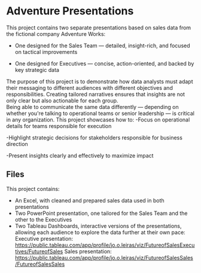 # Adventure Presentations
This project contains two separate presentations based on sales data from the fictional company Adventure Works:
- One designed for the Sales Team — detailed, insight-rich, and focused on tactical improvements

- One designed for Executives — concise, action-oriented, and backed by key strategic data

The purpose of this project is to demonstrate how data analysts must adapt their messaging to different audiences with different objectives and responsibilities. Creating tailored narratives ensures that insights are not only clear but also actionable for each group.  
Being able to communicate the same data differently — depending on whether you're talking to operational teams or senior leadership — is critical in any organization. This project showcases how to:
-Focus on operational details for teams responsible for execution

-Highlight strategic decisions for stakeholders responsible for business direction

-Present insights clearly and effectively to maximize impact

## Files
This project contains: 
- An Excel, with cleaned and prepared sales data used in both presentations
- Two PowerPoint presentation, one tailored for the Sales Team and the other to the Executives
- Two Tableau Dashboards, interactive versions of the presentations, allowing each audience to explore the data further at their own pace: 
Executive presentation: https://public.tableau.com/app/profile/jo.o.leiras/viz/FutureofSalesExecutives/FutureofSales
Sales presentation: https://public.tableau.com/app/profile/jo.o.leiras/viz/FutureofSalesSales/FutureofSalesSales
